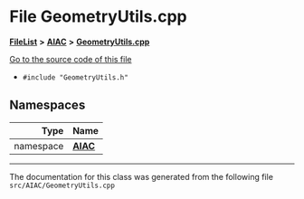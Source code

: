 

# File GeometryUtils.cpp



[**FileList**](files.md) **>** [**AIAC**](dir_21da83368f7816722f2b707a7b03c84f.md) **>** [**GeometryUtils.cpp**](GeometryUtils_8cpp.md)

[Go to the source code of this file](GeometryUtils_8cpp_source.md)



* `#include "GeometryUtils.h"`













## Namespaces

| Type | Name |
| ---: | :--- |
| namespace | [**AIAC**](namespaceAIAC.md) <br> |





















































------------------------------
The documentation for this class was generated from the following file `src/AIAC/GeometryUtils.cpp`

